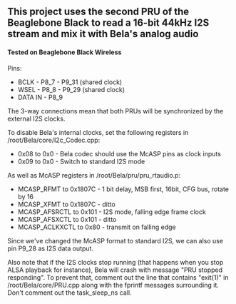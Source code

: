 ## This project uses the second PRU of the Beaglebone Black to read a 16-bit 44kHz I2S stream and mix it with Bela's analog audio

#### Tested on Beaglebone Black Wireless

Pins:
- BCLK - P8_7 - P9_31 (shared clock)
- WSEL - P8_8 - P9_29 (shared clock)
- DATA IN - P8_9

The 3-way connections mean that both PRUs will be synchronized by the external I2S clocks. 

To disable Bela's internal clocks, set the following registers in /root/Bela/core/I2c_Codec.cpp:

- 0x08 to 0x0 - Bela codec should use the McASP pins as clock inputs
- 0x09 to 0x0 - Switch to standard I2S mode

As well as McASP registers in /root/Bela/pru/pru_rtaudio.p:

- MCASP_RFMT to 0x1807C - 1 bit delay, MSB first, 16bit, CFG bus, rotate by 16
- MCASP_XFMT to 0x1807C - ditto
- MCASP_AFSRCTL to 0x101 - I2S mode, falling edge frame clock
- MCASP_AFSXCTL to 0x101 - ditto
- MCASP_ACLKXCTL to 0x80 - transmit on falling edge

Since we've changed the McASP format to standard I2S, we can also use pin P9_28 as I2S data output.

Also note that if the I2S clocks stop running (that happens when you stop ALSA playback for instance), Bela will crash with message "PRU stopped responding".
To prevent that, comment out the line that contains "exit(1)" in /root/Bela/core/PRU.cpp along with the fprintf messages surrounding it. Don't comment out the task_sleep_ns call.
